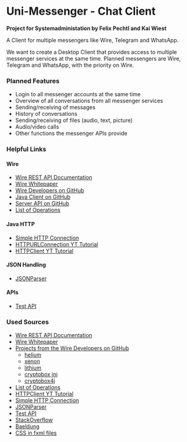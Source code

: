 # Uni-Messenger - Chat Client
**Project for Systemadministation by Felix Pechtl and Kai Wiest**

A Client for multiple messengers like Wire, Telegram and WhatsApp.

We want to create a Desktop Client that provides access to multiple messenger services at the same time.
Planned messengers are Wire, Telegram and WhatsApp, with the priority on Wire.
### Planned Features
- Login to all messenger accounts at the same time
- Overview of all conversations from all messenger services
- Sending/receiving of messages
- History of conversations
- Sending/receiving of files (audio, text, picture)
- Audio/video calls
- Other functions the messenger APIs provide

### Helpful Links
#### Wire
- [Wire REST API Documentation](https://docs.wire.com/understand/api-client-perspective/authentication.html)
- [Wire Whitepaper](https://wire-docs.wire.com/download/Wire+Security+Whitepaper.pdf)
- [Wire Developers on GitHub](https://github.com/wireapp)
- [Java Client on GitHub](https://github.com/wireapp/lithium)
- [Server API on GitHub](https://github.com/wireapp/wire-server/blob/597769a5df0d029ec0106205ef939da663f3dbd8/services/brig/src/Brig/Provider/API.hs)
- [List of Operations](https://staging-nginz-https.zinfra.io/swagger-ui/)

#### Java HTTP
- [Simple HTTP Connection](https://www.baeldung.com/java-9-http-client)
- [HTTPURLConnection YT Tutorial](https://www.youtube.com/watch?v=qzRKa8I36Ww&ab_channel=CodingMaster-ProgrammingTutorials)
- [HTTPClient YT Tutorial](https://www.youtube.com/watch?v=5MmlRZZxTqk&ab_channel=DanVega)

#### JSON Handling
- [JSONParser](https://www.geeksforgeeks.org/parse-json-java/)

#### APIs
- [Test API](https://jsonplaceholder.typicode.com/)

### Used Sources
- [Wire REST API Documentation](https://docs.wire.com/understand/api-client-perspective/authentication.html)
- [Wire Whitepaper](https://wire-docs.wire.com/download/Wire+Security+Whitepaper.pdf)
- [Projects from the Wire Developers on GitHub](https://github.com/wireapp)
  - [helium](https://github.com/wireapp/helium)
  - [xenon](https://github.com/wireapp/xenon)
  - [lithium](https://github.com/wireapp/lithium)
  - [cryptobox jni](https://github.com/wireapp/cryptobox-jni)
  - [cryptobox4j](https://github.com/wireapp/cryptobox4j)
- [List of Operations](https://staging-nginz-https.zinfra.io/swagger-ui/)
- [HTTPClient YT Tutorial](https://www.youtube.com/watch?v=5MmlRZZxTqk&ab_channel=DanVega)
- [Simple HTTP Connection](https://www.baeldung.com/java-9-http-client)
- [JSONParser](https://www.geeksforgeeks.org/parse-json-java/)
- [Test API](https://jsonplaceholder.typicode.com/)
- [StackOverflow](https://stackoverflow.com/)
- [Baeldung](https://www.baeldung.com/)
- [CSS in fxml files](https://www.callicoder.com/javafx-css-tutorial/)